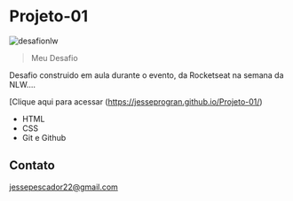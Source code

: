 # Projeto-01

![desafionlw](https://user-images.githubusercontent.com/113396724/195222050-12c8702b-3fb1-4374-b0c2-5acd44b5b70d.jpeg)


> Meu Desafio 

Desafio construido 
em aula durante o evento,
da Rocketseat na semana da NLW....


[Clique aqui para acessar (https://jesseprogran.github.io/Projeto-01/)

- HTML
 - CSS
 - Git e Github

 ## Contato

 jessepescador22@gmail.com


